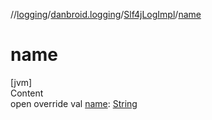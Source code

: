 //[logging](../../../index.md)/[danbroid.logging](../index.md)/[Slf4jLogImpl](index.md)/[name](name.md)



# name  
[jvm]  
Content  
open override val [name](name.md): [String](https://kotlinlang.org/api/latest/jvm/stdlib/kotlin/-string/index.html)  



